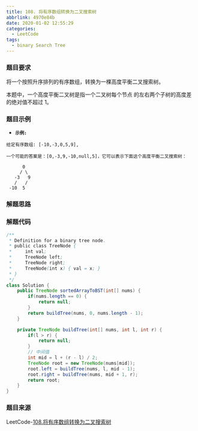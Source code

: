 ```yaml
---
title: 108. 将有序数组转换为二叉搜索树
abbrlink: 4970e84b
date: 2020-01-02 12:55:29
categories:
  - LeetCode
tags:
  - binary Search Tree
---
```


### 题目要求
将一个按照升序排列的有序数组，转换为一棵高度平衡二叉搜索树。

本题中，一个高度平衡二叉树是指一个二叉树每个节点 的左右两个子树的高度差的绝对值不超过 1。
<!-- more -->

### 题目示例
- **`示例:`**
```
给定有序数组: [-10,-3,0,5,9],

一个可能的答案是：[0,-3,9,-10,null,5]，它可以表示下面这个高度平衡二叉搜索树：

      0
     / \
   -3   9
   /   /
 -10  5
```


### 解题思路



### 解题代码
```java
/**
 * Definition for a binary tree node.
 * public class TreeNode {
 *     int val;
 *     TreeNode left;
 *     TreeNode right;
 *     TreeNode(int x) { val = x; }
 * }
 */
class Solution {
    public TreeNode sortedArrayToBST(int[] nums) {
        if(nums.length == 0) {
            return null;
        }
        return buildTree(nums, 0, nums.length - 1);
    }

    private TreeNode buildTree(int[] nums, int l, int r) {
        if(l > r) {
            return null;
        }
        // 中间值
        int mid = l + (r - l) / 2;
        TreeNode root = new TreeNode(nums[mid]);
        root.left = buildTree(nums, l, mid - 1);
        root.right = buildTree(nums, mid + 1, r);
        return root;
    }
}
```

### 题目来源
LeetCode-[108.将有序数组转换为二叉搜索树](https://leetcode-cn.com/problems/convert-sorted-array-to-binary-search-tree/)